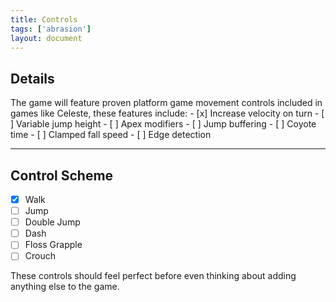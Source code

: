 ```yaml
---
title: Controls
tags: ['abrasion']
layout: document
---
```


## Details
The game will feature proven platform game movement controls included in games like Celeste, these features include:
	- [x] Increase velocity on turn
	- [ ] Variable jump height
	- [ ] Apex modifiers
	- [ ] Jump buffering
	- [ ] Coyote time
	- [ ] Clamped fall speed
	- [ ] Edge detection

---

## Control Scheme
- [x] Walk
- [ ] Jump
- [ ] Double Jump
- [ ] Dash
- [ ] Floss Grapple
- [ ] Crouch

These controls should feel perfect before even thinking about adding anything else to the game.